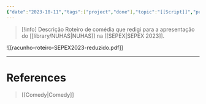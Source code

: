 ```yaml
---
{"date":"2023-10-11","tags":["project","done"],"topic":"[[Script]]","publish":true,"description":"Roteiro de comédia que redigi para a apresentação do NUHAS na SEPEX 2023.","PassFrontmatter":true}
---
```


>[!info] Descrição
> Roteiro de comédia que redigi para a apresentação do [[library/NUHAS\|NUHAS]] na [[SEPEX\|SEPEX 2023]]. 

![[racunho-roteiro-SEPEX2023-reduzido.pdf]]

---
# References
>[[Comedy\|Comedy]]